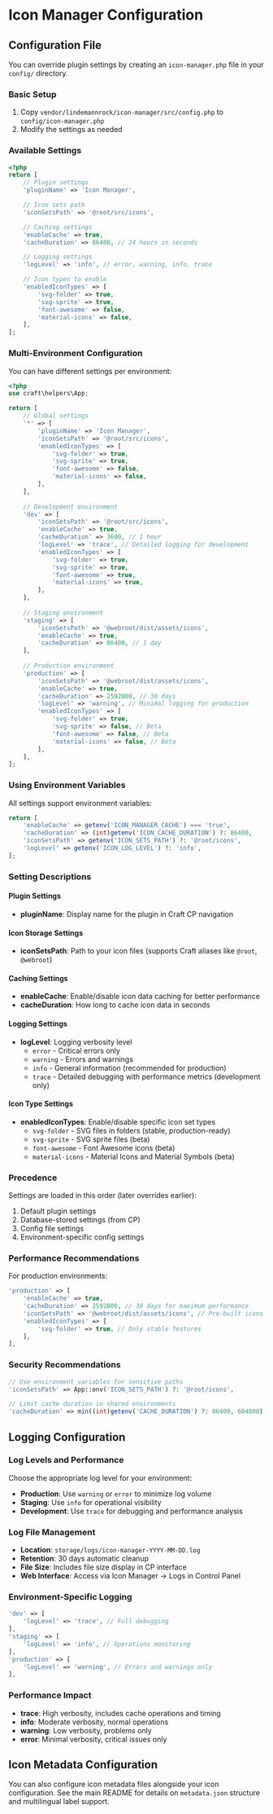 # Icon Manager Configuration

## Configuration File

You can override plugin settings by creating an `icon-manager.php` file in your `config/` directory.

### Basic Setup

1. Copy `vendor/lindemannrock/icon-manager/src/config.php` to `config/icon-manager.php`
2. Modify the settings as needed

### Available Settings

```php
<?php
return [
    // Plugin settings
    'pluginName' => 'Icon Manager',

    // Icon sets path
    'iconSetsPath' => '@root/src/icons',

    // Caching settings
    'enableCache' => true,
    'cacheDuration' => 86400, // 24 hours in seconds

    // Logging settings
    'logLevel' => 'info', // error, warning, info, trace

    // Icon types to enable
    'enabledIconTypes' => [
        'svg-folder' => true,
        'svg-sprite' => true,
        'font-awesome' => false,
        'material-icons' => false,
    ],
];
```

### Multi-Environment Configuration

You can have different settings per environment:

```php
<?php
use craft\helpers\App;

return [
    // Global settings
    '*' => [
        'pluginName' => 'Icon Manager',
        'iconSetsPath' => '@root/src/icons',
        'enabledIconTypes' => [
            'svg-folder' => true,
            'svg-sprite' => true,
            'font-awesome' => false,
            'material-icons' => false,
        ],
    ],
    
    // Development environment
    'dev' => [
        'iconSetsPath' => '@root/src/icons',
        'enableCache' => true,
        'cacheDuration' => 3600, // 1 hour
        'logLevel' => 'trace', // Detailed logging for development
        'enabledIconTypes' => [
            'svg-folder' => true,
            'svg-sprite' => true,
            'font-awesome' => true,
            'material-icons' => true,
        ],
    ],
    
    // Staging environment  
    'staging' => [
        'iconSetsPath' => '@webroot/dist/assets/icons',
        'enableCache' => true,
        'cacheDuration' => 86400, // 1 day
    ],
    
    // Production environment
    'production' => [
        'iconSetsPath' => '@webroot/dist/assets/icons',
        'enableCache' => true,
        'cacheDuration' => 2592000, // 30 days
        'logLevel' => 'warning', // Minimal logging for production
        'enabledIconTypes' => [
            'svg-folder' => true,
            'svg-sprite' => false, // Beta
            'font-awesome' => false, // Beta
            'material-icons' => false, // Beta
        ],
    ],
];
```

### Using Environment Variables

All settings support environment variables:

```php
return [
    'enableCache' => getenv('ICON_MANAGER_CACHE') === 'true',
    'cacheDuration' => (int)getenv('ICON_CACHE_DURATION') ?: 86400,
    'iconSetsPath' => getenv('ICON_SETS_PATH') ?: '@root/icons',
    'logLevel' => getenv('ICON_LOG_LEVEL') ?: 'info',
];
```

### Setting Descriptions

#### Plugin Settings

- **pluginName**: Display name for the plugin in Craft CP navigation

#### Icon Storage Settings

- **iconSetsPath**: Path to your icon files (supports Craft aliases like `@root`, `@webroot`)

#### Caching Settings

- **enableCache**: Enable/disable icon data caching for better performance
- **cacheDuration**: How long to cache icon data in seconds

#### Logging Settings

- **logLevel**: Logging verbosity level
  - `error` - Critical errors only
  - `warning` - Errors and warnings
  - `info` - General information (recommended for production)
  - `trace` - Detailed debugging with performance metrics (development only)

#### Icon Type Settings

- **enabledIconTypes**: Enable/disable specific icon set types
  - `svg-folder` - SVG files in folders (stable, production-ready)
  - `svg-sprite` - SVG sprite files (beta)
  - `font-awesome` - Font Awesome icons (beta)
  - `material-icons` - Material Icons and Material Symbols (beta)

### Precedence

Settings are loaded in this order (later overrides earlier):

1. Default plugin settings
2. Database-stored settings (from CP)
3. Config file settings
4. Environment-specific config settings

### Performance Recommendations

For production environments:

```php
'production' => [
    'enableCache' => true,
    'cacheDuration' => 2592000, // 30 days for maximum performance
    'iconSetsPath' => '@webroot/dist/assets/icons', // Pre-built icons
    'enabledIconTypes' => [
        'svg-folder' => true, // Only stable features
    ],
],
```

### Security Recommendations

```php
// Use environment variables for sensitive paths
'iconSetsPath' => App::env('ICON_SETS_PATH') ?: '@root/icons',

// Limit cache duration in shared environments
'cacheDuration' => min((int)getenv('CACHE_DURATION') ?: 86400, 604800), // Max 7 days
```

## Logging Configuration

### Log Levels and Performance

Choose the appropriate log level for your environment:

- **Production**: Use `warning` or `error` to minimize log volume
- **Staging**: Use `info` for operational visibility
- **Development**: Use `trace` for debugging and performance analysis

### Log File Management

- **Location**: `storage/logs/icon-manager-YYYY-MM-DD.log`
- **Retention**: 30 days automatic cleanup
- **File Size**: Includes file size display in CP interface
- **Web Interface**: Access via Icon Manager → Logs in Control Panel

### Environment-Specific Logging

```php
'dev' => [
    'logLevel' => 'trace', // Full debugging
],
'staging' => [
    'logLevel' => 'info', // Operations monitoring
],
'production' => [
    'logLevel' => 'warning', // Errors and warnings only
],
```

### Performance Impact

- **trace**: High verbosity, includes cache operations and timing
- **info**: Moderate verbosity, normal operations
- **warning**: Low verbosity, problems only
- **error**: Minimal verbosity, critical issues only

## Icon Metadata Configuration

You can also configure icon metadata files alongside your icon configuration. See the main README for details on `metadata.json` structure and multilingual label support.